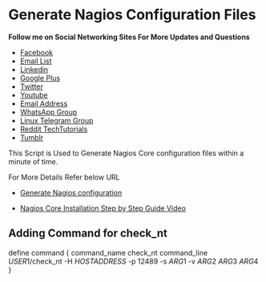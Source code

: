 # Generate Nagios Configuration Files

**Follow me on Social Networking Sites For More Updates and Questions**
* [Facebook](https://www.facebook.com/Linuxarkit/)
* [Email List](https://feedburner.google.com/fb/a/mailverify?uri=arkit)
* [Linkedin](https://in.linkedin.com/in/ravi-kumar-94530121)
* [Google Plus](https://plus.google.com/u/0/+RedhatEnterpriseLinuxStepbyStepGuide/posts)
* [Twitter](https://twitter.com/aravikumar48)
* [Youtube](https://www.youtube.com/Techarkit?sub_confirmation=1)
* [Email Address](aravikumar48@gmail.com)
* [WhatsApp Group](http://bit.ly/wappg)
* [Linux Telegram Group](http://bit.ly/linux-telegram)
* [Reddit TechTutorials](http://bit.ly/redditark)
* [Tumblr](https://www.tumblr.com/blog/aravikumar48)


This Script is Used to Generate Nagios Core configuration files within a minute of time.

For More Details Refer below URL
 
- [Generate Nagios configuration](https://arkit.co.in/generate-nagios-configuration-using-shell-script/)

- [Nagios Core Installation Step by Step Guide Video](https://youtu.be/ZMCfgJkIz3I)

## Adding Command for check_nt
define command {
    command_name    check_nt
    command_line    $USER1$/check_nt -H $HOSTADDRESS$ -p 12489 -s $ARG1$ -v $ARG2$ $ARG3$ $ARG4$
}
